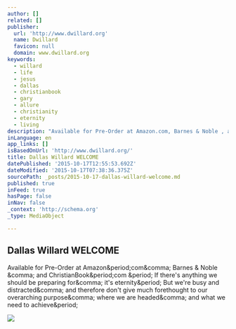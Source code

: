 ```yaml
---
author: []
related: []
publisher:
  url: 'http://www.dwillard.org'
  name: Dwillard
  favicon: null
  domain: www.dwillard.org
keywords:
  - willard
  - life
  - jesus
  - dallas
  - christianbook
  - gary
  - allure
  - christianity
  - eternity
  - living
description: "Available for Pre-Order at Amazon.com, Barnes & Noble , and ChristianBook.com . If there's anything we should be preparing for, it's eternity. But we're busy and distracted, and therefore don't give much forethought to our overarching purpose, where we are headed, and what we need to achieve."
inLanguage: en
app_links: []
isBasedOnUrl: 'http://www.dwillard.org/'
title: Dallas Willard WELCOME
datePublished: '2015-10-17T12:55:53.692Z'
dateModified: '2015-10-17T07:38:36.375Z'
sourcePath: _posts/2015-10-17-dallas-willard-welcome.md
published: true
inFeed: true
hasPage: false
inNav: false
_context: 'http://schema.org'
_type: MediaObject

---
```

<article style=""><h1>Dallas Willard WELCOME</h1><p>Available for Pre-Order at Amazon&amp;period;com&amp;comma; Barnes &amp; Noble &amp;comma; and ChristianBook&amp;period;com &amp;period; If there's anything we should be preparing for&amp;comma; it's eternity&amp;period; But we're busy and distracted&amp;comma; and therefore don't give much forethought to our overarching purpose&amp;comma; where we are headed&amp;comma; and what we need to achieve&amp;period;</p><img src="http://www.dwillard.org/images/PFH.jpg" /></article>